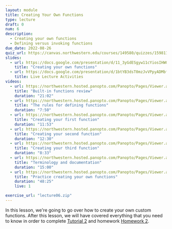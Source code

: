 ```yaml
---
layout: module
title: Creating Your Own Functions
type: lecture
draft: 0
num: 6
description:
  - Creating your own functions
  - Defining versus invoking functions
due_date: 2022-08-26
quiz_url: https://canvas.northwestern.edu/courses/149580/quizzes/159811
slides:
  - url: https://docs.google.com/presentation/d/11_3yGdESgyw11cYiosIHWGBlhPD1SER_hjPCXWjC2No/edit?usp=sharing
    title: "Creating your own functions"
  - url: https://docs.google.com/presentation/d/1btYB3dsT0mzJvVPpyADMbf7LQ80SNGbrhSqytgrplno/edit?usp=sharing
    title: Live Lecture Activities
videos:
  - url: https://northwestern.hosted.panopto.com/Panopto/Pages/Viewer.aspx?id=c92dce0b-7494-45a8-9722-adaf01887395
    title: "Built-in functions review"
    duration: "21:02"
  - url: https://northwestern.hosted.panopto.com/Panopto/Pages/Viewer.aspx?id=fad2d8f7-9113-4e21-abc2-adaf0188757a
    title: "The rules for defining functions"
    duration: "7:50"
  - url: https://northwestern.hosted.panopto.com/Panopto/Pages/Viewer.aspx?id=bae7cea1-d375-40ec-8e42-adaf018872e5
    title: "Creating your first function"
    duration: "11:53"
  - url: https://northwestern.hosted.panopto.com/Panopto/Pages/Viewer.aspx?id=46b9df03-ff7a-4b02-92e9-adaf01887243
    title: "Creating your second function"
    duration: "12:30"
  - url: https://northwestern.hosted.panopto.com/Panopto/Pages/Viewer.aspx?id=baf2f4e9-23e8-4f68-8953-adaf0188719b
    title: "Creating your third function"
    duration: "8:33"
  - url: https://northwestern.hosted.panopto.com/Panopto/Pages/Viewer.aspx?id=3fcfc113-1a03-49db-ada2-adaf018870ee
    title: "Terminology and documentation"
    duration: "15:00"
  - url: https://northwestern.hosted.panopto.com/Panopto/Pages/Viewer.aspx?id=6867917e-2277-478b-95c0-adb700f6f4ae
    title: "Practice creating your own functions"
    duration: "48:25"
    live: 1

exercise_url: "lecture06.zip"
---
```


In this lesson, we're going to go over how to create your own custom functions. After this lesson, we will have covered everything that you need to know in order to complete [Tutorial 2](../assignments/tutorial02) and homework [Homework 2](../assignments/hw02).